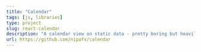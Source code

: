 ```yaml
---
title: "Calendar"
tags: [js, libraries]
type: project
slug: react-calendar
description: "A calendar view on static data - pretty boring but heavily customized"
url: https://github.com/nipafx/calendar
---
```

